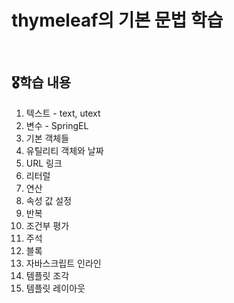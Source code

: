 # thymeleaf의 기본 문법 학습

<br>

## 🎖️학습 내용
1. 텍스트 - text, utext
2. 변수 - SpringEL
3. 기본 객체들
4. 유틸리티 객체와 날짜
5. URL 링크
6. 리터럴
7. 연산
8. 속성 값 설정
9. 반복
10. 조건부 평가
11. 주석
12. 블록
13. 자바스크립트 인라인
14. 템플릿 조각
15. 템플릿 레이아웃

